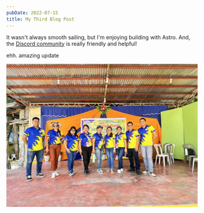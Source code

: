 ```yaml
---
pubDate: 2022-07-15
title: My Third Blog Post
---
```

It wasn't always smooth sailing, but I'm enjoying building with Astro. And, the [Discord community](https://astro.build/chat) is really friendly and helpful!

ehh. amazing update

![](../../assets/428518419_463493532936663_2036189829326376416_n.jpg)